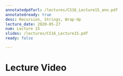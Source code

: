 ```yaml
---
annotatedpdfurl: /lectures/CS16_Lecture15_ann.pdf
annotatedready: true
desc: Recursion, Strings, Wrap-Up
lecture_date: 2020-05-27
num: Lecture 15
slides: /lectures/CS16_Lecture15.pdf
ready: false

---
```


# Lecture Video



